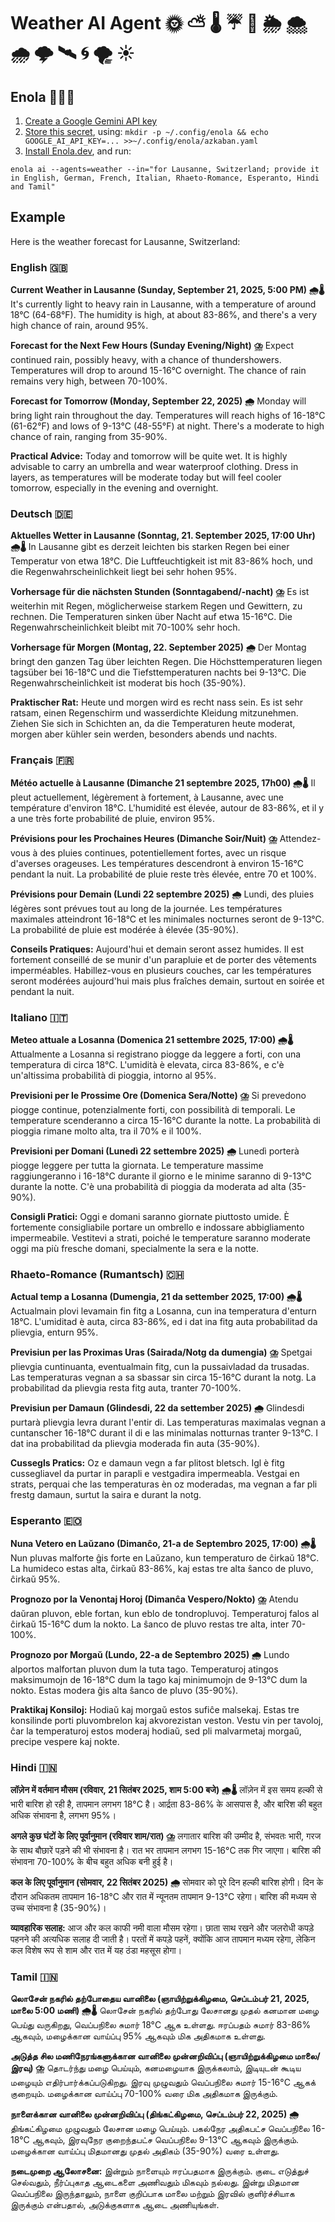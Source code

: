 # Weather AI Agent 🌞 ⛅ 🌡️ ☔ 🌈 🌦️ 🌨️ 🌧️ 🌩️ 🛰️ 🌀 🌪️ ☀️

## Enola 🕵🏾‍♀️

1. [Create a Google Gemini API key](https://aistudio.google.com/apikey)
1. [Store this secret](https://docs.enola.dev/use/secret/), using: `mkdir -p ~/.config/enola && echo GOOGLE_AI_API_KEY=... >>~/.config/enola/azkaban.yaml`
1. [Install Enola.dev](https://docs.enola.dev/use/), and run:

`enola ai --agents=weather --in="for Lausanne, Switzerland; provide it in English, German, French, Italian, Rhaeto-Romance, Esperanto, Hindi and Tamil"`

## Example

Here is the weather forecast for Lausanne, Switzerland:

### English 🇬🇧

**Current Weather in Lausanne (Sunday, September 21, 2025, 5:00 PM) 🌧️🌡️**
It's currently light to heavy rain in Lausanne, with a temperature of around 18°C (64-68°F). The humidity is high, at about 83-86%, and there's a very high chance of rain, around 95%.

**Forecast for the Next Few Hours (Sunday Evening/Night) ⛈️**
Expect continued rain, possibly heavy, with a chance of thundershowers. Temperatures will drop to around 15-16°C overnight. The chance of rain remains very high, between 70-100%.

**Forecast for Tomorrow (Monday, September 22, 2025) 🌧️**
Monday will bring light rain throughout the day. Temperatures will reach highs of 16-18°C (61-62°F) and lows of 9-13°C (48-55°F) at night. There's a moderate to high chance of rain, ranging from 35-90%.

**Practical Advice:**
Today and tomorrow will be quite wet. It is highly advisable to carry an umbrella and wear waterproof clothing. Dress in layers, as temperatures will be moderate today but will feel cooler tomorrow, especially in the evening and overnight.

### Deutsch 🇩🇪

**Aktuelles Wetter in Lausanne (Sonntag, 21. September 2025, 17:00 Uhr) 🌧️🌡️**
In Lausanne gibt es derzeit leichten bis starken Regen bei einer Temperatur von etwa 18°C. Die Luftfeuchtigkeit ist mit 83-86% hoch, und die Regenwahrscheinlichkeit liegt bei sehr hohen 95%.

**Vorhersage für die nächsten Stunden (Sonntagabend/-nacht) ⛈️**
Es ist weiterhin mit Regen, möglicherweise starkem Regen und Gewittern, zu rechnen. Die Temperaturen sinken über Nacht auf etwa 15-16°C. Die Regenwahrscheinlichkeit bleibt mit 70-100% sehr hoch.

**Vorhersage für Morgen (Montag, 22. September 2025) 🌧️**
Der Montag bringt den ganzen Tag über leichten Regen. Die Höchsttemperaturen liegen tagsüber bei 16-18°C und die Tiefsttemperaturen nachts bei 9-13°C. Die Regenwahrscheinlichkeit ist moderat bis hoch (35-90%).

**Praktischer Rat:**
Heute und morgen wird es recht nass sein. Es ist sehr ratsam, einen Regenschirm und wasserdichte Kleidung mitzunehmen. Ziehen Sie sich in Schichten an, da die Temperaturen heute moderat, morgen aber kühler sein werden, besonders abends und nachts.

### Français 🇫🇷

**Météo actuelle à Lausanne (Dimanche 21 septembre 2025, 17h00) 🌧️🌡️**
Il pleut actuellement, légèrement à fortement, à Lausanne, avec une température d'environ 18°C. L'humidité est élevée, autour de 83-86%, et il y a une très forte probabilité de pluie, environ 95%.

**Prévisions pour les Prochaines Heures (Dimanche Soir/Nuit) ⛈️**
Attendez-vous à des pluies continues, potentiellement fortes, avec un risque d'averses orageuses. Les températures descendront à environ 15-16°C pendant la nuit. La probabilité de pluie reste très élevée, entre 70 et 100%.

**Prévisions pour Demain (Lundi 22 septembre 2025) 🌧️**
Lundi, des pluies légères sont prévues tout au long de la journée. Les températures maximales atteindront 16-18°C et les minimales nocturnes seront de 9-13°C. La probabilité de pluie est modérée à élevée (35-90%).

**Conseils Pratiques:**
Aujourd'hui et demain seront assez humides. Il est fortement conseillé de se munir d'un parapluie et de porter des vêtements imperméables. Habillez-vous en plusieurs couches, car les températures seront modérées aujourd'hui mais plus fraîches demain, surtout en soirée et pendant la nuit.

### Italiano 🇮🇹

**Meteo attuale a Losanna (Domenica 21 settembre 2025, 17:00) 🌧️🌡️**
Attualmente a Losanna si registrano piogge da leggere a forti, con una temperatura di circa 18°C. L'umidità è elevata, circa 83-86%, e c'è un'altissima probabilità di pioggia, intorno al 95%.

**Previsioni per le Prossime Ore (Domenica Sera/Notte) ⛈️**
Si prevedono piogge continue, potenzialmente forti, con possibilità di temporali. Le temperature scenderanno a circa 15-16°C durante la notte. La probabilità di pioggia rimane molto alta, tra il 70% e il 100%.

**Previsioni per Domani (Lunedì 22 settembre 2025) 🌧️**
Lunedì porterà piogge leggere per tutta la giornata. Le temperature massime raggiungeranno i 16-18°C durante il giorno e le minime saranno di 9-13°C durante la notte. C'è una probabilità di pioggia da moderata ad alta (35-90%).

**Consigli Pratici:**
Oggi e domani saranno giornate piuttosto umide. È fortemente consigliabile portare un ombrello e indossare abbigliamento impermeabile. Vestitevi a strati, poiché le temperature saranno moderate oggi ma più fresche domani, specialmente la sera e la notte.

### Rhaeto-Romance (Rumantsch) 🇨🇭

**Actual temp a Losanna (Dumengia, 21 da settember 2025, 17:00) 🌧️🌡️**
Actualmain plovi levamain fin fitg a Losanna, cun ina temperatura d'enturn 18°C. L'umiditad è auta, circa 83-86%, ed i dat ina fitg auta probabilitad da plievgia, enturn 95%.

**Previsiun per las Proximas Uras (Sairada/Notg da dumengia) ⛈️**
Spetgai plievgia cuntinuanta, eventualmain fitg, cun la pussaivladad da trusadas. Las temperaturas vegnan a sa sbassar sin circa 15-16°C durant la notg. La probabilitad da plievgia resta fitg auta, tranter 70-100%.

**Previsiun per Damaun (Glindesdi, 22 da settember 2025) 🌧️**
Glindesdi purtarà plievgia levra durant l'entir di. Las temperaturas maximalas vegnan a cuntanscher 16-18°C durant il di e las minimalas notturnas tranter 9-13°C. I dat ina probabilitad da plievgia moderada fin auta (35-90%).

**Cussegls Pratics:**
Oz e damaun vegn a far plitost bletsch. Igl è fitg cussegliavel da purtar in parapli e vestgadira impermeabla. Vestgai en strats, perquai che las temperaturas èn oz moderadas, ma vegnan a far pli frestg damaun, surtut la saira e durant la notg.

### Esperanto 🇪🇴

**Nuna Vetero en Laŭzano (Dimanĉo, 21-a de Septembro 2025, 17:00) 🌧️🌡️**
Nun pluvas malforte ĝis forte en Laŭzano, kun temperaturo de ĉirkaŭ 18°C. La humideco estas alta, ĉirkaŭ 83-86%, kaj estas tre alta ŝanco de pluvo, ĉirkaŭ 95%.

**Prognozo por la Venontaj Horoj (Dimanĉa Vespero/Nokto) ⛈️**
Atendu daŭran pluvon, eble fortan, kun eblo de tondropluvoj. Temperaturoj falos al ĉirkaŭ 15-16°C dum la nokto. La ŝanco de pluvo restas tre alta, inter 70-100%.

**Prognozo por Morgaŭ (Lundo, 22-a de Septembro 2025) 🌧️**
Lundo alportos malfortan pluvon dum la tuta tago. Temperaturoj atingos maksimumojn de 16-18°C dum la tago kaj minimumojn de 9-13°C dum la nokto. Estas modera ĝis alta ŝanco de pluvo (35-90%).

**Praktikaj Konsiloj:**
Hodiaŭ kaj morgaŭ estos sufiĉe malsekaj. Estas tre konsilinde porti pluvombrelon kaj akvorezistan veston. Vestu vin per tavoloj, ĉar la temperaturoj estos moderaj hodiaŭ, sed pli malvarmetaj morgaŭ, precipe vespere kaj nokte.

### Hindi 🇮🇳

**लॉज़ेन में वर्तमान मौसम (रविवार, 21 सितंबर 2025, शाम 5:00 बजे) 🌧️🌡️**
लॉज़ेन में इस समय हल्की से भारी बारिश हो रही है, तापमान लगभग 18°C है। आर्द्रता 83-86% के आसपास है, और बारिश की बहुत अधिक संभावना है, लगभग 95%।

**अगले कुछ घंटों के लिए पूर्वानुमान (रविवार शाम/रात) ⛈️**
लगातार बारिश की उम्मीद है, संभवतः भारी, गरज के साथ बौछारें पड़ने की भी संभावना है। रात भर तापमान लगभग 15-16°C तक गिर जाएगा। बारिश की संभावना 70-100% के बीच बहुत अधिक बनी हुई है।

**कल के लिए पूर्वानुमान (सोमवार, 22 सितंबर 2025) 🌧️**
सोमवार को पूरे दिन हल्की बारिश होगी। दिन के दौरान अधिकतम तापमान 16-18°C और रात में न्यूनतम तापमान 9-13°C रहेगा। बारिश की मध्यम से उच्च संभावना है (35-90%)।

**व्यावहारिक सलाह:**
आज और कल काफी नमी वाला मौसम रहेगा। छाता साथ रखने और जलरोधी कपड़े पहनने की अत्यधिक सलाह दी जाती है। परतों में कपड़े पहनें, क्योंकि आज तापमान मध्यम रहेगा, लेकिन कल विशेष रूप से शाम और रात में यह ठंडा महसूस होगा।

### Tamil 🇮🇳

**லொசேன் நகரில் தற்போதைய வானிலை (ஞாயிற்றுக்கிழமை, செப்டம்பர் 21, 2025, மாலை 5:00 மணி) 🌧️🌡️**
லொசேன் நகரில் தற்போது லேசானது முதல் கனமான மழை பெய்து வருகிறது, வெப்பநிலை சுமார் 18°C ஆக உள்ளது. ஈரப்பதம் சுமார் 83-86% ஆகவும், மழைக்கான வாய்ப்பு 95% ஆகவும் மிக அதிகமாக உள்ளது.

**அடுத்த சில மணிநேரங்களுக்கான வானிலை முன்னறிவிப்பு (ஞாயிற்றுக்கிழமை மாலை/இரவு) ⛈️**
தொடர்ந்து மழை பெய்யும், கனமழையாக இருக்கலாம், இடியுடன் கூடிய மழையும் எதிர்பார்க்கப்படுகிறது. இரவு முழுவதும் வெப்பநிலை சுமார் 15-16°C ஆகக் குறையும். மழைக்கான வாய்ப்பு 70-100% வரை மிக அதிகமாக இருக்கும்.

**நாளைக்கான வானிலை முன்னறிவிப்பு (திங்கட்கிழமை, செப்டம்பர் 22, 2025) 🌧️**
திங்கட்கிழமை முழுவதும் லேசான மழை பெய்யும். பகல்நேர அதிகபட்ச வெப்பநிலை 16-18°C ஆகவும், இரவுநேர குறைந்தபட்ச வெப்பநிலை 9-13°C ஆகவும் இருக்கும். மழைக்கான வாய்ப்பு மிதமானது முதல் அதிகம் (35-90%) வரை உள்ளது.

**நடைமுறை ஆலோசனை:**
இன்றும் நாளையும் ஈரப்பதமாக இருக்கும். குடை எடுத்துச் செல்வதும், நீர்ப்புகாத ஆடைகளை அணிவதும் மிகவும் நல்லது. இன்று மிதமான வெப்பநிலை இருந்தாலும், நாளை குறிப்பாக மாலை மற்றும் இரவில் குளிர்ச்சியாக இருக்கும் என்பதால், அடுக்குகளாக ஆடை அணியுங்கள்.

<!-- DO NOT MODIFY here; @see tools/agents/update-docs.bash -->
